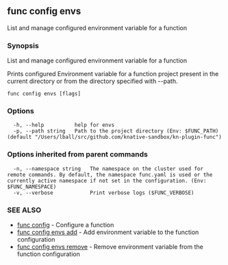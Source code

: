 ## func config envs

List and manage configured environment variable for a function

### Synopsis

List and manage configured environment variable for a function

Prints configured Environment variable for a function project present in
the current directory or from the directory specified with --path.


```
func config envs [flags]
```

### Options

```
  -h, --help          help for envs
  -p, --path string   Path to the project directory (Env: $FUNC_PATH) (default "/Users/lball/src/github.com/knative-sandbox/kn-plugin-func")
```

### Options inherited from parent commands

```
  -n, --namespace string   The namespace on the cluster used for remote commands. By default, the namespace func.yaml is used or the currently active namespace if not set in the configuration. (Env: $FUNC_NAMESPACE)
  -v, --verbose            Print verbose logs ($FUNC_VERBOSE)
```

### SEE ALSO

* [func config](func_config.md)	 - Configure a function
* [func config envs add](func_config_envs_add.md)	 - Add environment variable to the function configuration
* [func config envs remove](func_config_envs_remove.md)	 - Remove environment variable from the function configuration

